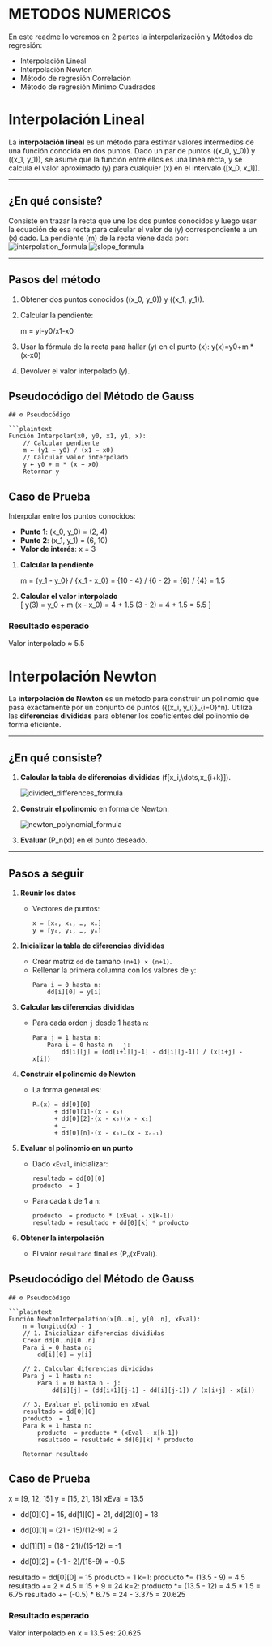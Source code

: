 # METODOS NUMERICOS 

En este readme lo veremos en 2 partes la interpolarización y Métodos de regresión: 
- Interpolación Lineal
- Interpolación Newton
- Método de regresión Correlación
- Método de regresión Minimo Cuadrados


# Interpolación Lineal

La **interpolación lineal** es un método para estimar valores intermedios de una función conocida en dos puntos. Dado un par de puntos \((x_0, y_0)\) y \((x_1, y_1)\), se asume que la función entre ellos es una línea recta, y se calcula el valor aproximado \(y\) para cualquier \(x\) en el intervalo \([x_0, x_1]\).


---

##  ¿En qué consiste?

Consiste en trazar la recta que une los dos puntos conocidos y luego usar la ecuación de esa recta para calcular el valor de \(y\) correspondiente a un \(x\) dado. La pendiente \(m\) de la recta viene dada por:
![interpolation_formula](https://github.com/user-attachments/assets/ba90de8d-df43-4622-a971-4d9cb75efe76)
![slope_formula](https://github.com/user-attachments/assets/c19bb582-5fb9-4109-a963-6b1d95d255a8)


---

## Pasos del método

1. Obtener dos puntos conocidos \((x_0, y_0)\) y \((x_1, y_1)\).  
2. Calcular la pendiente:
   
   m = yi-y0/x1-x0
   
3. Usar la fórmula de la recta para hallar \(y\) en el punto \(x\):
   y(x)=y0+m * (x-x0)
4. Devolver el valor interpolado (y).


## Pseudocódigo del Método de Gauss

```plaintext
## ⚙️ Pseudocódigo

```plaintext
Función Interpolar(x0, y0, x1, y1, x):
    // Calcular pendiente
    m ← (y1 − y0) / (x1 − x0)
    // Calcular valor interpolado
    y ← y0 + m * (x − x0)
    Retornar y
```

## Caso de Prueba


Interpolar entre los puntos conocidos:

- **Punto 1**: (x_0, y_0) = (2, 4) 
- **Punto 2**: (x_1, y_1) = (6, 10)  
- **Valor de interés**: x = 3

1. **Calcular la pendiente**  
   
   m = {y_1 - y_0} / {x_1 - x_0}
     = {10 - 4} / {6 - 2}
     = {6} / {4}
     = 1.5
  

2. **Calcular el valor interpolado**  
   \[
   y(3) = y_0 + m  (x - x_0)
        = 4 + 1.5  (3 - 2)
        = 4 + 1.5
        = 5.5
   \]
### Resultado esperado
 Valor interpolado ≈ 5.5




# Interpolación Newton 


La **interpolación de Newton** es un método para construir un polinomio que pasa exactamente por un conjunto de puntos \(\{(x_i, y_i)\}_{i=0}^n\). Utiliza las **diferencias divididas** para obtener los coeficientes del polinomio de forma eficiente.



---

##  ¿En qué consiste?

1. **Calcular la tabla de diferencias divididas** \(f[x_i,\dots,x_{i+k}]\).

   ![divided_differences_formula](https://github.com/user-attachments/assets/b4875a1a-9553-4f60-9305-a84e1728d33c)

3. **Construir el polinomio** en forma de Newton:

   ![newton_polynomial_formula](https://github.com/user-attachments/assets/70200795-7ff3-418b-9cb4-7a7fa0a3c9d1)




4. **Evaluar** \(P_n(x)\) en el punto deseado.


---

## Pasos a seguir

1. **Reunir los datos**  
   - Vectores de puntos:  
     ```text
     x = [x₀, x₁, …, xₙ]
     y = [y₀, y₁, …, yₙ]
     ```

2. **Inicializar la tabla de diferencias divididas**  
   - Crear matriz `dd` de tamaño `(n+1) × (n+1)`.  
   - Rellenar la primera columna con los valores de `y`:
     ```text
     Para i = 0 hasta n:
         dd[i][0] = y[i]
     ```

3. **Calcular las diferencias divididas**  
   - Para cada orden `j` desde 1 hasta `n`:
     ```text
     Para j = 1 hasta n:
         Para i = 0 hasta n - j:
             dd[i][j] = (dd[i+1][j-1] - dd[i][j-1]) / (x[i+j] - x[i])
     ```

4. **Construir el polinomio de Newton**  
   - La forma general es:
     ```text
     Pₙ(x) = dd[0][0]
           + dd[0][1]·(x - x₀)
           + dd[0][2]·(x - x₀)(x - x₁)
           + … 
           + dd[0][n]·(x - x₀)…(x - xₙ₋₁)
     ```

5. **Evaluar el polinomio en un punto**  
   - Dado `xEval`, inicializar:
     ```text
     resultado = dd[0][0]
     producto  = 1
     ```
   - Para cada `k` de 1 a `n`:
     ```text
     producto  = producto * (xEval - x[k-1])
     resultado = resultado + dd[0][k] * producto
     ```

6. **Obtener la interpolación**  
   - El valor `resultado` final es \(Pₙ(xEval)\).


## Pseudocódigo del Método de Gauss

```plaintext
## ⚙️ Pseudocódigo

```plaintext
Función NewtonInterpolation(x[0..n], y[0..n], xEval):
    n = longitud(x) - 1
    // 1. Inicializar diferencias divididas
    Crear dd[0..n][0..n]
    Para i = 0 hasta n:
        dd[i][0] = y[i]

    // 2. Calcular diferencias divididas
    Para j = 1 hasta n:
        Para i = 0 hasta n - j:
            dd[i][j] = (dd[i+1][j-1] - dd[i][j-1]) / (x[i+j] - x[i])

    // 3. Evaluar el polinomio en xEval
    resultado = dd[0][0]
    producto  = 1
    Para k = 1 hasta n:
        producto  = producto * (xEval - x[k-1])
        resultado = resultado + dd[0][k] * producto

    Retornar resultado
```

## Caso de Prueba

x = [9, 12, 15]
y = [15, 21, 18]
xEval = 13.5



- dd[0][0] = 15, dd[1][0] = 21, dd[2][0] = 18

- dd[0][1] = (21 - 15)/(12-9) = 2

- dd[1][1] = (18 - 21)/(15-12) = -1

- dd[0][2] = (-1 - 2)/(15-9) = -0.5

resultado = dd[0][0] = 15
producto = 1
k=1: producto *= (13.5 - 9) = 4.5
      resultado += 2 * 4.5 = 15 + 9 = 24
k=2: producto *= (13.5 - 12) = 4.5 * 1.5 = 6.75
      resultado += (-0.5) * 6.75 = 24 - 3.375 = 20.625


### Resultado esperado
Valor interpolado en x = 13.5 es: 20.625



